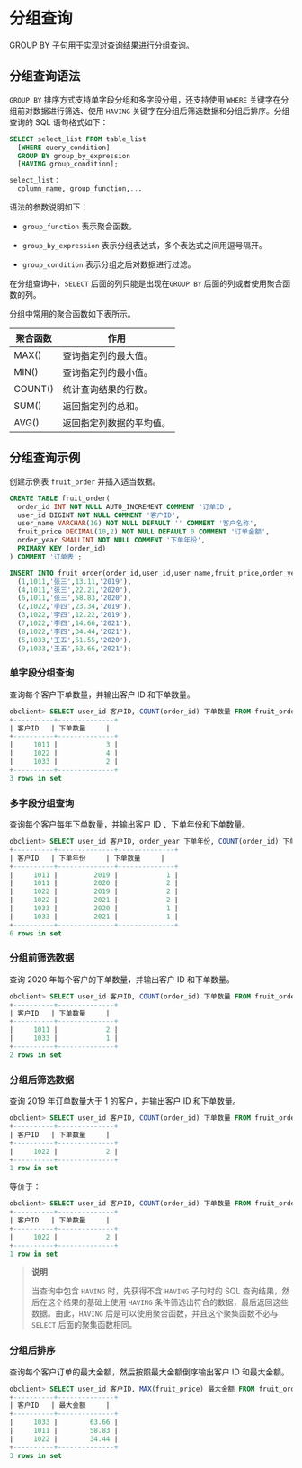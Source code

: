 # 分组查询

GROUP BY 子句用于实现对查询结果进行分组查询。

## 分组查询语法

`GROUP BY` 排序方式支持单字段分组和多字段分组，还支持使用 `WHERE` 关键字在分组前对数据进行筛选、使用 `HAVING` 关键字在分组后筛选数据和分组后排序。分组查询的 SQL 语句格式如下：

```sql
SELECT select_list FROM table_list 
  [WHERE query_condition]
  GROUP BY group_by_expression
  [HAVING group_condition];

select_list：
  column_name, group_function,...
```

语法的参数说明如下：

* `group_function` 表示聚合函数。

* `group_by_expression` 表示分组表达式，多个表达式之间用逗号隔开。

* `group_condition` 表示分组之后对数据进行过滤。

在分组查询中，`SELECT` 后面的列只能是出现在`GROUP BY` 后面的列或者使用聚合函数的列。

分组中常用的聚合函数如下表所示。

|  聚合函数   |      作用      |
|---------|--------------|
| MAX()   | 查询指定列的最大值。   |
| MIN()   | 查询指定列的最小值。   |
| COUNT() | 统计查询结果的行数。   |
| SUM()   | 返回指定列的总和。    |
| AVG()   | 返回指定列数据的平均值。 |

## 分组查询示例

创建示例表 `fruit_order` 并插入适当数据。

```sql
CREATE TABLE fruit_order(
  order_id INT NOT NULL AUTO_INCREMENT COMMENT '订单ID',
  user_id BIGINT NOT NULL COMMENT '客户ID',
  user_name VARCHAR(16) NOT NULL DEFAULT '' COMMENT '客户名称',
  fruit_price DECIMAL(10,2) NOT NULL DEFAULT 0 COMMENT '订单金额',
  order_year SMALLINT NOT NULL COMMENT '下单年份',
  PRIMARY KEY (order_id)
) COMMENT '订单表';

INSERT INTO fruit_order(order_id,user_id,user_name,fruit_price,order_year) VALUES
  (1,1011,'张三',13.11,'2019'),
  (4,1011,'张三',22.21,'2020'),
  (6,1011,'张三',58.83,'2020'),
  (2,1022,'李四',23.34,'2019'),
  (3,1022,'李四',12.22,'2019'),
  (7,1022,'李四',14.66,'2021'),
  (8,1022,'李四',34.44,'2021'),
  (5,1033,'王五',51.55,'2020'),
  (9,1033,'王五',63.66,'2021');
```

### 单字段分组查询

查询每个客户下单数量，并输出客户 ID 和下单数量。

```sql
obclient> SELECT user_id 客户ID, COUNT(order_id) 下单数量 FROM fruit_order GROUP BY user_id;
+----------+--------------+
| 客户ID   | 下单数量     |
+----------+--------------+
|     1011 |            3 |
|     1022 |            4 |
|     1033 |            2 |
+----------+--------------+
3 rows in set
```

### 多字段分组查询

查询每个客户每年下单数量，并输出客户 ID 、下单年份和下单数量。

```sql
obclient> SELECT user_id 客户ID, order_year 下单年份, COUNT(order_id) 下单数量 FROM fruit_order GROUP BY user_id,order_year;
+----------+--------------+--------------+
| 客户ID   | 下单年份     | 下单数量     |
+----------+--------------+--------------+
|     1011 |         2019 |            1 |
|     1011 |         2020 |            2 |
|     1022 |         2019 |            2 |
|     1022 |         2021 |            2 |
|     1033 |         2020 |            1 |
|     1033 |         2021 |            1 |
+----------+--------------+--------------+
6 rows in set
```

### 分组前筛选数据

查询 2020 年每个客户的下单数量，并输出客户 ID 和下单数量。

```sql
obclient> SELECT user_id 客户ID, COUNT(order_id) 下单数量 FROM fruit_order t WHERE t.order_year = 2020 GROUP BY user_id;
+----------+--------------+
| 客户ID   | 下单数量     |
+----------+--------------+
|     1011 |            2 |
|     1033 |            1 |
+----------+--------------+
2 rows in set
```

### 分组后筛选数据

查询 2019 年订单数量大于 1 的客户，并输出客户 ID 和下单数量。

```sql
obclient> SELECT user_id 客户ID, COUNT(order_id) 下单数量 FROM fruit_order t WHERE t.order_year = 2019 GROUP BY user_id HAVING COUNT(order_id)>=2;
+----------+--------------+
| 客户ID   | 下单数量     |
+----------+--------------+
|     1022 |            2 |
+----------+--------------+
1 row in set
```

等价于：

```sql
obclient> SELECT user_id 客户ID, COUNT(order_id) 下单数量 FROM fruit_order t WHERE t.order_year = 2019 GROUP BY user_id HAVING 下单数量>=2;
+----------+--------------+
| 客户ID   | 下单数量     |
+----------+--------------+
|     1022 |            2 |
+----------+--------------+
1 row in set
```

> **说明**
>
> 当查询中包含 `HAVING` 时，先获得不含 `HAVING` 子句时的 SQL 查询结果，然后在这个结果的基础上使用 `HAVING` 条件筛选出符合的数据，最后返回这些数据。由此，`HAVING` 后是可以使用聚合函数，并且这个聚集函数不必与 `SELECT` 后面的聚集函数相同。

### 分组后排序

查询每个客户订单的最大金额，然后按照最大金额倒序输出客户 ID 和最大金额。

```sql
obclient> SELECT user_id 客户ID, MAX(fruit_price) 最大金额 FROM fruit_order t GROUP BY user_id ORDER BY 最大金额 DESC;
+----------+--------------+
| 客户ID   | 最大金额     |
+----------+--------------+
|     1033 |        63.66 |
|     1011 |        58.83 |
|     1022 |        34.44 |
+----------+--------------+
3 rows in set
```
